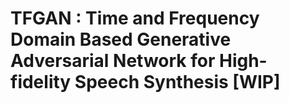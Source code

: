 # TFGAN : Time and Frequency Domain Based Generative Adversarial Network for High-fidelity Speech Synthesis [WIP]
